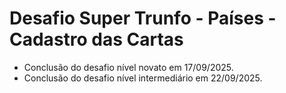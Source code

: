 # Desafio Super Trunfo - Países - Cadastro das Cartas
- Conclusão do desafio nível novato em 17/09/2025.
- Conclusão do desafio nível intermediário em 22/09/2025.
